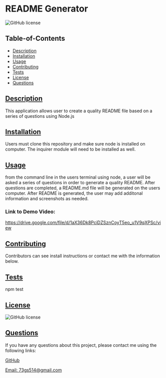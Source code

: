 # README Generator

![GitHub license](https://img.shields.io/badge/license-MIT-blue.svg)

## Table-of-Contents

- [Description](#description)
- [Installation](#installation)
- [Usage](#usage)
- [Contributing](#contributing)
- [Tests](#tests)
- [License](#license)
- [Questions](#questions)

## [Description](#table-of-contents)

This application allows user to create a quality README file based on a series of questions using Node.js

## [Installation](#table-of-contents)

Users must clone this repository and make sure node is installed on computer. The inquirer module will need to be installed as well.

## [Usage](#table-of-contents)

from the command line in the users terminal using node, a user will be asked a series of questions in order to generate a quality README. After questions are completed, a README.md file will be generated on the users computer. After README is generated, the user may add additonal information and screenshots as needed.

### Link to Demo Video:
https://drive.google.com/file/d/1aX36Dk8PciDZSznCoyT5eo_u1V9qXPSc/view

## [Contributing](#table-of-contents)

Contributors can see install instructions or contact me with the information below.

## [Tests](#table-of-contents)

npm test

## [License](#table-of-contents)

![GitHub license](https://img.shields.io/badge/license-MIT-blue.svg)

## [Questions](#table-of-contents)

If you have any questions about this project, please contact me using the following links:

[GitHub](https://github.com/73gs514)

[Email: 73gs514@gmail.com](mailto:73gs514@gmail.com)